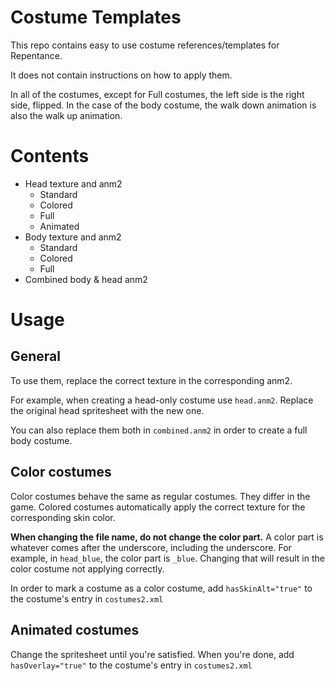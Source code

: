 # Costume Templates
This repo contains easy to use costume references/templates for Repentance.

It does not contain instructions on how to apply them. 

In all of the costumes, except for Full costumes, the left side is the right side, flipped. In the case of the body costume, the walk down animation is also the walk up animation.
# Contents
- Head texture and anm2
  - Standard
  - Colored
  - Full
  - Animated
- Body texture and anm2
  - Standard
  - Colored
  - Full
- Combined body & head anm2

# Usage

## General
To use them, replace the correct texture in the corresponding anm2.

For example, when creating a head-only costume use `head.anm2`. Replace the original head spritesheet with the new one.

You can also replace them both in `combined.anm2` in order to create a full body costume.

## Color costumes
Color costumes behave the same as regular costumes. They differ in the game.
Colored costumes automatically apply the correct texture for the corresponding skin color.

**When changing the file name, do not change the color part.**
A color part is whatever comes after the underscore, including the underscore.
For example, in `head_blue`, the color part is `_blue`.
Changing that will result in the color costume not applying correctly.

In order to mark a costume as a color costume, add `hasSkinAlt="true"` to the costume's entry in `costumes2.xml`

## Animated costumes
Change the spritesheet until you're satisfied.
When you're done, add `hasOverlay="true"` to the costume's entry in `costumes2.xml`
